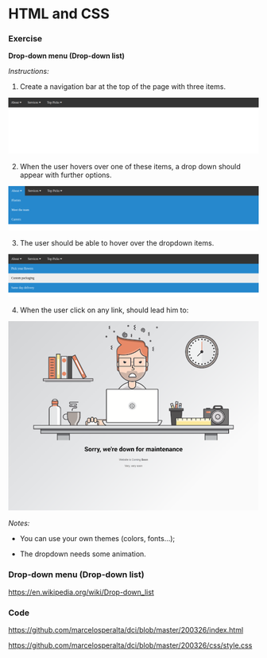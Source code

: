 # HTML and CSS

### Exercise

**Drop-down menu (Drop-down list)**  
  
*Instructions:*
1. Create a navigation bar at the top of the page with three items.  

![200326](./images/navbar.png)

2. When the user hovers over one of these items, a drop down should appear with further options.  

![200326](./images/navbar-dropdown.png)

3. The user should be able to hover over the dropdown items.  

![200326](./images/navbar-item-hover.png)

4. When the user click on any link, should lead him to:  

![200326](./images/under.png)

*Notes:*
 
* You can use your own themes (colors, fonts...);

* The dropdown needs some animation.

### Drop-down menu (Drop-down list)

https://en.wikipedia.org/wiki/Drop-down_list

### Code

https://github.com/marcelosperalta/dci/blob/master/200326/index.html

https://github.com/marcelosperalta/dci/blob/master/200326/css/style.css